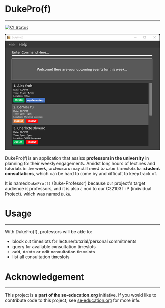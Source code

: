 # DukePro(f)

<hr />

[![CI Status](https://github.com/se-edu/addressbook-level3/workflows/Java%20CI/badge.svg)](https://github.com/se-edu/addressbook-level3/actions)

![Ui](docs/images/Ui.png)

DukePro(f) is an application that assists **professors in the university** in planning for their weekly engagements. 
Amidst long hours of lectures and tutorials in the week, professors may still need to cater timeslots for **student 
consultations**, which can be hard to come by and difficult to keep track of. 

It is named `DukePro(f)` (Duke-Professor) because our project's target audience is professors, and it is also a nod 
to our CS2103T iP (individual Project), which was named `Duke`.

# Usage

<hr />

With DukePro(f), professors will be able to:

  * block out timeslots for lecture/tutorial/personal commitments
  * query for available consultation timeslots
  * add, delete or edit consultation timeslots
  * list all consultation timeslots

# Acknowledgement

<hr />

This project is a **part of the se-education.org** initiative. If you would like to contribute code to this project, see [se-education.org](https://se-education.org#https://se-education.org/#contributing) for more info.
